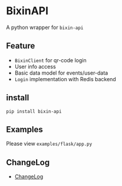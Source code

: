 # BixinAPI

A python wrapper for `bixin-api`

## Feature

+ `BixinClient` for qr-code login
+ User info access
+ Basic data model for events/user-data
+ `Login` implementation with Redis backend 

## install 

`pip install bixin-api`

## Examples

Please view `examples/flask/app.py`

## ChangeLog

+ [ChangeLog](./ChangeLog.md)
